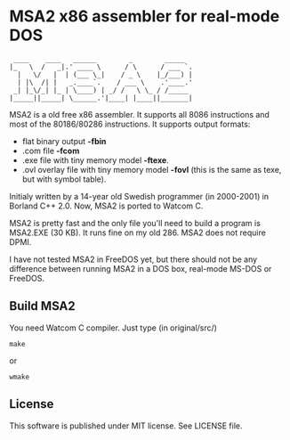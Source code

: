 # MSA2 x86 assembler for real-mode DOS
     ____    ____   ______        _        _____   
    |_   \  /   _|.' ____ \      / \      / ___ `. 
      |   \/   |  | (___ \_|    / _ \    |_/___) | 
      | |\  /| |   _.____`.    / ___ \    .'____.' 
     _| |_\/_| |_ | \____) | _/ /   \ \_ / /_____  
    |_____||_____| \______.'|____| |____||_______| 

MSA2 is a old free x86 assembler. It supports all 8086 instructions and
most of the 80186/80286 instructions. It supports output formats:

* flat binary output **-fbin**
* .com file **-fcom**
* .exe file with tiny memory model **-ftexe**.
* .ovl overlay file with tiny memory model **-fovl** (this is the same as texe, but with symbol table).

Initialy written by a 14-year old Swedish programmer (in 2000-2001) in
Borland C++ 2.0. Now, MSA2 is ported to Watcom C.

MSA2 is pretty fast and the only file you'll need to build a program is
MSA2.EXE (30 KB). It runs fine on my old 286. MSA2 does not require DPMI.

I have not tested MSA2 in FreeDOS yet, but there should not be any
difference between running MSA2 in a DOS box, real-mode MS-DOS or FreeDOS.

## Build MSA2

You need Watcom C compiler. Just type (in original/src/)

    make

or

    wmake

## License

This software is published under MIT license. See LICENSE file.
